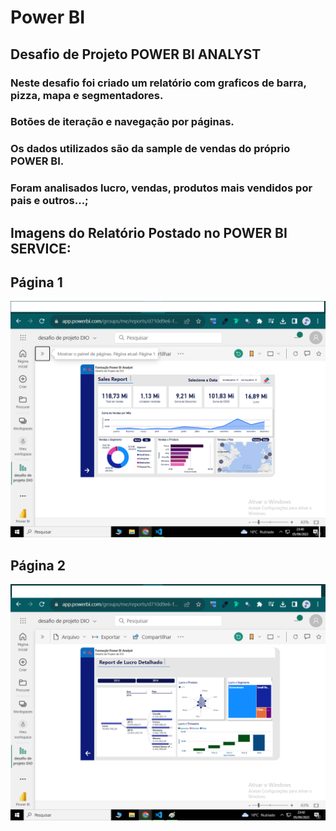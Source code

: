 # Power BI


## Desafio de Projeto **POWER BI ANALYST**

### Neste desafio foi criado um relatório com graficos de barra, pizza, mapa e segmentadores.
### Botões de iteração e navegação por páginas.
### Os dados utilizados são da sample de vendas do próprio POWER BI.
### Foram analisados lucro, vendas, produtos mais vendidos por pais e outros...;

## Imagens do Relatório Postado no POWER BI SERVICE:

## Página 1
<img src="pagina1.png">

## Página 2
<img src="pagina2.png">










